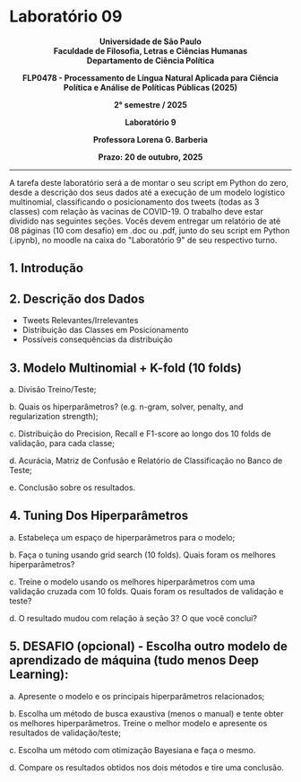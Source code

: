 # Laboratório 09

<div style="text-align:center;">

**Universidade de São Paulo**  
**Faculdade de Filosofia, Letras e Ciências Humanas**  
**Departamento de Ciência Política**

**FLP0478 - Processamento de Língua Natural Aplicada para Ciência Política e Análise de Políticas Públicas (2025)**

**2° semestre / 2025**

**Laboratório 9**

**Professora Lorena G. Barberia**

**Prazo: 20 de outubro, 2025**


</div>

---

A tarefa deste laboratório será a de montar o seu script em Python do zero, desde a descrição dos seus dados até a execução de um modelo logístico multinomial, classificando o posicionamento dos tweets (todas as 3 classes) com relação às vacinas de COVID-19. O trabalho deve estar dividido nas seguintes seções. Vocês devem entregar um relatório de até 08 páginas (10 com desafio) em .doc ou .pdf, junto do seu script em Python (.ipynb), no moodle na caixa do "Laboratório 9" de seu respectivo turno.

## 1. Introdução

## 2. Descrição dos Dados

- Tweets Relevantes/Irrelevantes
- Distribuição das Classes em Posicionamento
- Possíveis consequências da distribuição

## 3. Modelo Multinomial + K-fold (10 folds)

a. Divisão Treino/Teste;

b. Quais os hiperparâmetros? (e.g. n-gram, solver, penalty, and regularization strength);

c. Distribuição do Precision, Recall e F1-score ao longo dos 10 folds de validação, para cada classe;

d. Acurácia, Matriz de Confusão e Relatório de Classificação no Banco de Teste;

e. Conclusão sobre os resultados.

## 4. Tuning Dos Hiperparâmetros

a. Estabeleça um espaço de hiperparâmetros para o modelo;

b. Faça o tuning usando grid search (10 folds). Quais foram os melhores hiperparâmetros?

c. Treine o modelo usando os melhores hiperparâmetros com uma validação cruzada com 10 folds. Quais foram os resultados de validação e teste?

d. O resultado mudou com relação à seção 3? O que você conclui?

## 5. DESAFIO (opcional) - Escolha outro modelo de aprendizado de máquina (tudo menos Deep Learning):

a. Apresente o modelo e os principais hiperparâmetros relacionados;

b. Escolha um método de busca exaustiva (menos o manual) e tente obter os melhores hiperparâmetros. Treine o melhor modelo e apresente os resultados de validação/teste;

c. Escolha um método com otimização Bayesiana e faça o mesmo.

d. Compare os resultados obtidos nos dois métodos e tire uma conclusão.

